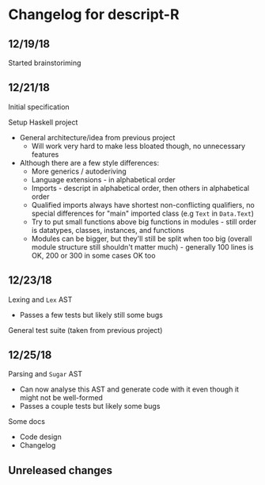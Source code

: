 # Changelog for descript-R

## 12/19/18

Started brainstoriming

## 12/21/18

Initial specification

Setup Haskell project

- General architecture/idea from previous project
  - Will work very hard to make less bloated though, no unnecessary features
- Although there are a few style differences:
  - More generics / autoderiving
  - Language extensions - in alphabetical order
  - Imports - descript in alphabetical order, then others in alphabetical order
  - Qualified imports always have shortest non-conflicting qualifiers, no special differences for "main" imported class (e.g `Text` in `Data.Text`)
  - Try to put small functions above big functions in modules - still order is datatypes, classes, instances, and functions
  - Modules can be bigger, but they'll still be split when too big (overall module structure still shouldn't matter much) - generally 100 lines is OK, 200 or 300 in some cases OK too

## 12/23/18

Lexing and `Lex` AST

- Passes a few tests but likely still some bugs

General test suite (taken from previous project)

## 12/25/18

Parsing and `Sugar` AST

- Can now analyse this AST and generate code with it even though it might not be well-formed
- Passes a couple tests but likely some bugs

Some docs

- Code design
- Changelog

## Unreleased changes
